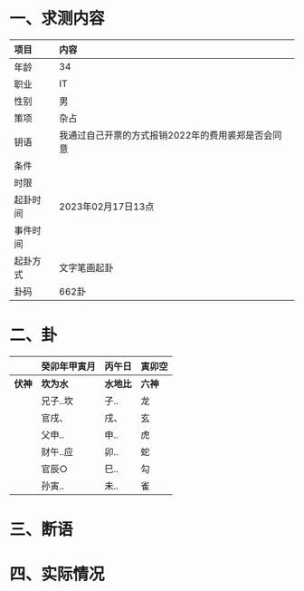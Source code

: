 # 一、求测内容
|项目|内容|
|:-|:-|
|年龄|34|
|职业|IT|
|性别|男|
|策项|杂占|
|钥语|我通过自己开票的方式报销2022年的费用裘郑是否会同意|
|条件||
|时限||
|起卦时间|2023年02月17日13点|
|事件时间||
|起卦方式|文字笔画起卦|
|卦码|662卦|

# 二、卦
||癸卯年甲寅月|丙午日|寅卯空|
|:-|:-|:-|:-|
|**伏神**|**坎为水**|**水地比**|**六神**|
||兄子..坎|子..|龙|
||官戌、|戌、|玄|
||父申..|申..|虎|
||财午..应|卯..|蛇|
||官辰○|巳..|勾|
||孙寅..|未..|雀|


# 三、断语

# 四、实际情况